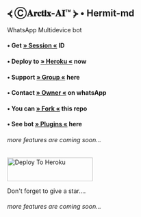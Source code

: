 ## ⦓ Ⓒ𝐀𝐫𝐜𝐭𝐢𝐱-𝐀𝐈™ ⦔ • Hermit-md
WhatsApp Multidevice bot

#### • Get [» Session «](https://h-e-r-m-i-t-web.herokuapp.com/deployment) ID

#### • Deploy to [» Heroku «](https://dashboard.heroku.com/new?button-url=https://github.com/royce-b/hermit-md&template=https://github.com/royce-b/hermit-md.git) now

#### • Support [» Group «](https://chat.whatsapp.com/LggW0xFd9095WPyknl791f) here

#### • Contact [» Owner «](https://wa.me/254718241545?text=Arctix-AI) on whatsApp

#### • You can [» Fork «](https://github.com/royce-b/hermit-md/fork) this repo

#### • See bot [» Plugins «](https://github.com/Krakinz/Arctix-md/wiki) here
###### more features are coming soon...




<a href="https://h-e-r-m-i-t-web.herokuapp.com/deployment"><img src="https://i.ibb.co/5kmW5cb/download-2.png" alt="Deploy To Heroku" width="200" height="55" border="0"></a>

Don't forget to give a star....
###### more features are coming soon...

